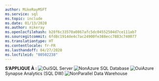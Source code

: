 ```yaml
---
author: MikeRayMSFT
ms.service: sql
ms.topic: include
ms.date: 01/13/2020
ms.author: mikeray
ms.openlocfilehash: b28f6c33570a0867afc5dc04552504d7ce111ab7
ms.sourcegitcommit: 6fd8c1914de4c7ac24900fe388ecc7883c740077
ms.translationtype: HT
ms.contentlocale: fr-FR
ms.lasthandoff: 04/27/2020
ms.locfileid: "80502238"
---
```

<Token>**S’APPLIQUE À :** ![Oui](media/yes-icon.png)SQL Server ![Non](media/no-icon.png)Azure SQL Database ![Oui](media/yes-icon.png)Azure Synapse Analytics (SQL DW) ![Non](media/no-icon.png)Parallel Data Warehouse </Token>

